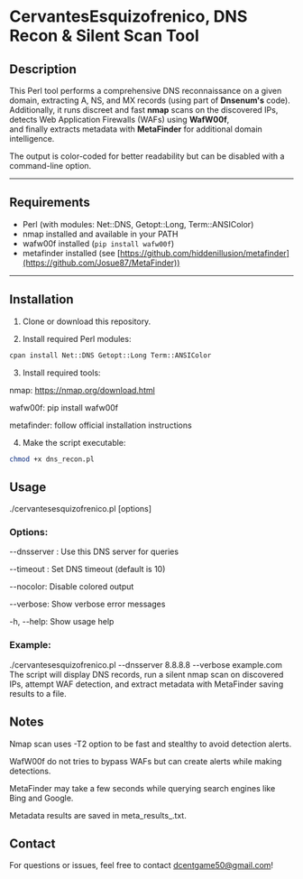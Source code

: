 # CervantesEsquizofrenico, DNS Recon & Silent Scan Tool

## Description

This Perl tool performs a comprehensive DNS reconnaissance on a given domain, extracting A, NS, and MX records (using part of **Dnsenum's** code).  
Additionally, it runs discreet and fast **nmap** scans on the discovered IPs, detects Web Application Firewalls (WAFs) using **WafW00f**,  
and finally extracts metadata with **MetaFinder** for additional domain intelligence.

The output is color-coded for better readability but can be disabled with a command-line option.

---

## Requirements

- Perl (with modules: Net::DNS, Getopt::Long, Term::ANSIColor)  
- nmap installed and available in your PATH  
- wafw00f installed (`pip install wafw00f`)  
- metafinder installed (see [https://github.com/hiddenillusion/metafinder](https://github.com/Josue87/MetaFinder))  

---

## Installation

1. Clone or download this repository.

2. Install required Perl modules:
```bash
cpan install Net::DNS Getopt::Long Term::ANSIColor
```
3. Install required tools:

nmap: https://nmap.org/download.html

wafw00f: pip install wafw00f

metafinder: follow official installation instructions

4. Make the script executable:
```bash
chmod +x dns_recon.pl
```

## Usage
./cervantesesquizofrenico.pl [options] <domain>

### Options:
--dnsserver <IP>: Use this DNS server for queries

--timeout <seconds>: Set DNS timeout (default is 10)

--nocolor: Disable colored output

--verbose: Show verbose error messages

-h, --help: Show usage help

### Example:
./cervantesesquizofrenico.pl --dnsserver 8.8.8.8 --verbose example.com
The script will display DNS records, run a silent nmap scan on discovered IPs, attempt WAF detection,
and extract metadata with MetaFinder saving results to a file.

## Notes
Nmap scan uses -T2 option to be fast and stealthy to avoid detection alerts.

WafW00f do not tries to bypass WAFs but can create alerts while making detections.

MetaFinder may take a few seconds while querying search engines like Bing and Google.

Metadata results are saved in meta_results_<domain>.txt.

## Contact
For questions or issues, feel free to contact dcentgame50@gmail.com!
